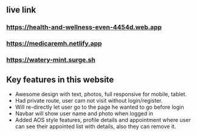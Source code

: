 ## live link

### https://health-and-wellness-even-4454d.web.app
### https://medicaremh.netlify.app
### https://watery-mint.surge.sh

## Key features in this website

* Awesome design with text, photos, full responsive for mobile, tablet.
* Had private route, user cam not visit without login/register.
* Will re-directly let user go to the page he wanted to go before login
* Navbar will show user name and photo when logged in
* Added AOS style features, profile details and appointment where user<br> can see their appointed list with details, also they can remove it.
